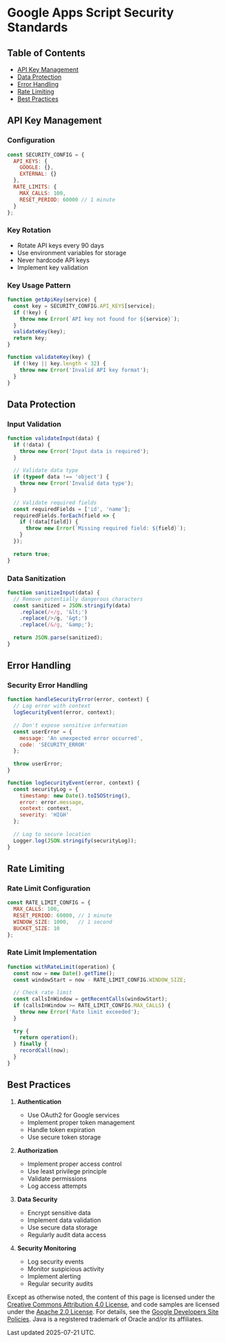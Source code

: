 # Google Apps Script Security Standards

## Table of Contents

- [API Key Management](#api-key-management)
- [Data Protection](#data-protection)
- [Error Handling](#error-handling)
- [Rate Limiting](#rate-limiting)
- [Best Practices](#best-practices)

## API Key Management

### Configuration

```javascript
const SECURITY_CONFIG = {
  API_KEYS: {
    GOOGLE: {},
    EXTERNAL: {}
  },
  RATE_LIMITS: {
    MAX_CALLS: 100,
    RESET_PERIOD: 60000 // 1 minute
  }
};
```

### Key Rotation

- Rotate API keys every 90 days
- Use environment variables for storage
- Never hardcode API keys
- Implement key validation

### Key Usage Pattern

```javascript
function getApiKey(service) {
  const key = SECURITY_CONFIG.API_KEYS[service];
  if (!key) {
    throw new Error(`API key not found for ${service}`);
  }
  validateKey(key);
  return key;
}

function validateKey(key) {
  if (!key || key.length < 32) {
    throw new Error('Invalid API key format');
  }
}
```

## Data Protection

### Input Validation

```javascript
function validateInput(data) {
  if (!data) {
    throw new Error('Input data is required');
  }
  
  // Validate data type
  if (typeof data !== 'object') {
    throw new Error('Invalid data type');
  }
  
  // Validate required fields
  const requiredFields = ['id', 'name'];
  requiredFields.forEach(field => {
    if (!data[field]) {
      throw new Error(`Missing required field: ${field}`);
    }
  });
  
  return true;
}
```

### Data Sanitization

```javascript
function sanitizeInput(data) {
  // Remove potentially dangerous characters
  const sanitized = JSON.stringify(data)
    .replace(/</g, '&lt;')
    .replace(/>/g, '&gt;')
    .replace(/&/g, '&amp;');
  
  return JSON.parse(sanitized);
}
```

## Error Handling

### Security Error Handling

```javascript
function handleSecurityError(error, context) {
  // Log error with context
  logSecurityEvent(error, context);
  
  // Don't expose sensitive information
  const userError = {
    message: 'An unexpected error occurred',
    code: 'SECURITY_ERROR'
  };
  
  throw userError;
}

function logSecurityEvent(error, context) {
  const securityLog = {
    timestamp: new Date().toISOString(),
    error: error.message,
    context: context,
    severity: 'HIGH'
  };
  
  // Log to secure location
  Logger.log(JSON.stringify(securityLog));
}
```

## Rate Limiting

### Rate Limit Configuration

```javascript
const RATE_LIMIT_CONFIG = {
  MAX_CALLS: 100,
  RESET_PERIOD: 60000, // 1 minute
  WINDOW_SIZE: 1000,   // 1 second
  BUCKET_SIZE: 10
};
```

### Rate Limit Implementation

```javascript
function withRateLimit(operation) {
  const now = new Date().getTime();
  const windowStart = now - RATE_LIMIT_CONFIG.WINDOW_SIZE;
  
  // Check rate limit
  const callsInWindow = getRecentCalls(windowStart);
  if (callsInWindow >= RATE_LIMIT_CONFIG.MAX_CALLS) {
    throw new Error('Rate limit exceeded');
  }
  
  try {
    return operation();
  } finally {
    recordCall(now);
  }
}
```

## Best Practices

1. **Authentication**
   - Use OAuth2 for Google services
   - Implement proper token management
   - Handle token expiration
   - Use secure token storage

2. **Authorization**
   - Implement proper access control
   - Use least privilege principle
   - Validate permissions
   - Log access attempts

3. **Data Security**
   - Encrypt sensitive data
   - Implement data validation
   - Use secure data storage
   - Regularly audit data access

4. **Security Monitoring**
   - Log security events
   - Monitor suspicious activity
   - Implement alerting
   - Regular security audits

Except as otherwise noted, the content of this page is licensed under the [Creative Commons Attribution 4.0 License](https://creativecommons.org/licenses/by/4.0/), and code samples are licensed under the [Apache 2.0 License](https://www.apache.org/licenses/LICENSE-2.0). For details, see the [Google Developers Site Policies](https://developers.google.com/site-policies). Java is a registered trademark of Oracle and/or its affiliates.

Last updated 2025-07-21 UTC.
